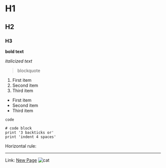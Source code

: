 # H1
## H2
### H3
**bold text** 

*italicized text* 

> blockquote
>

1. First item
2. Second item
3. Third item
- First item
- Second item
- Third item

`code`
```
# code block
print '3 backticks or'
print 'indent 4 spaces'
```

Horizontal rule:
***

Link: [New Page](https://c5du.github.io/cse15l-lab-reports/new.md)
![cat](https://upload.wikimedia.org/wikipedia/commons/c/c7/Tabby_cat_with_blue_eyes-3336579.jpg)

